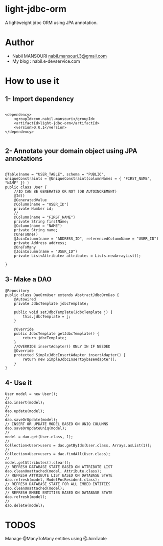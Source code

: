 # light-jdbc-orm
A lightweight jdbc ORM using JPA annotation.

# Author

* Nabil MANSOURI <nabil.mansouri.3@gmail.com>
* My blog : nabil.e-devservice.com

# How to use it

## 1- Import dependency

```

<dependency>
	<groupId>com.nabil.mansouri</groupId>
	<artifactId>light-jdbc-orm</artifactId>
	<version>0.0.1</version>
</dependency>
	
```	

		
## 2- Annotate your domain object using JPA annotations


```

@Table(name = "USER_TABLE", schema = "PUBLIC", 
uniqueConstraints = @UniqueConstraint(columnNames = { "FIRST_NAME", "NAME" }) )
public class User {
	//ID CAN BE GENERATED OR NOT (DB AUTOINCREMENT)
	@Id()
	@GeneratedValue
	@Column(name = "USER_ID")
	private Number id;
	//
	@Column(name = "FIRST_NAME")
	private String firstName;
	@Column(name = "NAME")
	private String name;
	@OneToOne()
	@JoinColumn(name = "ADDRESS_ID", referencedColumnName = "USER_ID")
	private Address address;
	@OneToMany
	@JoinColumn(name = "USER_ID")
	private List<Attribute> attributes = Lists.newArrayList();

}

```

## 3- Make a DAO

```
@Repository
public class DaoOrmUser extends AbstractJdbcOrmDao {
	@Autowired
	private JdbcTemplate jdbcTemplate;

	public void setJdbcTemplate(JdbcTemplate j) {
		this.jdbcTemplate = j;
	}

	@Override
	public JdbcTemplate getJdbcTemplate() {
		return jdbcTemplate;
	}
	//OVERRIDE insertAdapter() ONLY IN IF NEEDED
	@Override
	protected SimpleJdbcInsertAdapter insertAdapter() {
		return new SimpleJdbcInsertSybaseAdapter();
	}
}
```

## 4- Use it

```
User model = new User();
//
dao.insert(model);
//
dao.update(model);
//
dao.saveOrUpdate(model);
// INSERT OR UPDATE MODEL BASED ON UNIQ COLUMNS
dao.saveOrUpdateUniq(model);
//
model = dao.get(User.class, 1);
//
Collection<User>users = dao.getByIds(User.class, Arrays.asList(1));
//
Collection<User>users = dao.findAll(User.class);
//
model.getAttributes().clear();
// REFRESH DATABASE STATE BASED ON ATTRIBUTE LIST
dao.cleanUnattached(model, Attribute.class);
// REFRESH ATTRIBUTE LIST BASED ON DATABASE STATE
dao.refresh(model, ModelPncResident.class);
// REFRESH DATABASE STATE FOR ALL EMBED ENTITIES
dao.cleanUnattached(model);
// REFRESH EMBED ENTITIES BASED ON DATABASE STATE
dao.refresh(model);
//
dao.delete(model);
```

# TODOS

Manage @ManyToMany entities using @JoinTable

